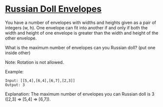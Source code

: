 [Russian Doll Envelopes](https://leetcode.com/problems/russian-doll-envelopes/)
========================

You have a number of envelopes with widths and heights given as a pair of integers (w, h).
One envelope can fit into another if and only if both the width and height of one envelope
is greater than the width and height of the other envelope.

What is the maximum number of envelopes can you Russian doll? (put one inside other)

Note:
Rotation is not allowed.

Example:
```
Input: [[5,4],[6,4],[6,7],[2,3]]
Output: 3
```

Explanation: The maximum number of envelopes you can Russian doll
is 3 ([2,3] => [5,4] => [6,7]).
